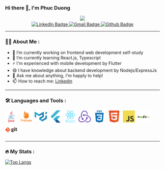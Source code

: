 ### Hi there 👋, I'm Phuc Duong

<div id="header" align="center">
  <img src="https://media.giphy.com/media/fvx95jkua5th3YeThr/giphy.gif" width="250"/>
  <div id="badges">
  <a href="www.linkedin.com/in/phuc-duong-007aa2204">
    <img src="https://img.shields.io/badge/LinkedIn-blue?style=for-the-badge&logo=linkedin&logoColor=white" alt="LinkedIn Badge"/>
  </a>
  <a href="phucduogth1@gmail.com">
    <img src="https://img.shields.io/badge/Gmail-red?style=for-the-badge&logo=gmail&logoColor=white" alt="Gmail Badge"/>
  </a>
  <a href="https://github.com/Bill-Fashion">
    <img src="https://img.shields.io/badge/Github-purple?style=for-the-badge&logo=github&logoColor=white" alt="Github Badge"/>
  </a>
</div>
</div>



---

### :woman_technologist: About Me :
  - 🔭 I’m currently working on frontend web development self-study
  - 🌱 I’m currently learning React.js, Typescript
  - ⚡ I'm experienced with mobile development by Flutter
  - 😄 I have knowledge about backend development by Nodejs/ExpressJs
  - 💬 Ask me about anything, I'm happly to help!
  - 📫 How to reach me: [Linkedin]("www.linkedin.com/in/phuc-duong-007aa2204")



---

### :hammer_and_wrench: Languages and Tools :

<div>
  <img src="https://github.com/devicons/devicon/blob/master/icons/java/java-original-wordmark.svg" title="Java" alt="Java" width="40" height="40"/>&nbsp;
  <img src="https://github.com/devicons/devicon/blob/master/icons/firebase/firebase-plain-wordmark.svg" title="Firebase" alt="Firebase" width="40" height="40"/>&nbsp;
  <img src="https://github.com/devicons/devicon/blob/master/icons/materialui/materialui-original.svg" title="Material UI" alt="Material UI" width="40" height="40"/>&nbsp;
  <img src="https://github.com/devicons/devicon/blob/master/icons/flutter/flutter-original.svg" title="Flutter" alt="Flutter" width="40" height="40"/>&nbsp;
  <img src="https://github.com/devicons/devicon/blob/master/icons/react/react-original-wordmark.svg" title="React" alt="React" width="40" height="40"/>&nbsp;
  <img src="https://github.com/devicons/devicon/blob/master/icons/redux/redux-original.svg" title="Redux" alt="Redux " width="40" height="40"/>&nbsp;
  <img src="https://github.com/devicons/devicon/blob/master/icons/css3/css3-plain-wordmark.svg"  title="CSS3" alt="CSS" width="40" height="40"/>&nbsp;
  <img src="https://github.com/devicons/devicon/blob/master/icons/html5/html5-original.svg" title="HTML5" alt="HTML" width="40" height="40"/>&nbsp;
  <img src="https://github.com/devicons/devicon/blob/master/icons/javascript/javascript-original.svg" title="JavaScript" alt="JavaScript" width="40" height="40"/>&nbsp;
  <img src="https://github.com/devicons/devicon/blob/master/icons/nodejs/nodejs-original-wordmark.svg" title="NodeJS" alt="NodeJS" width="40" height="40"/>&nbsp;
  <img src="https://github.com/devicons/devicon/blob/master/icons/git/git-original-wordmark.svg" title="Git" **alt="Git" width="40" height="40"/>
</div>

---

### :fire: My Stats :

[![Top Langs](https://github-readme-stats.vercel.app/api/top-langs/?username=Bill-Fashion&layout=compact&theme=vision-friendly-dark)](https://github.com/anuraghazra/github-readme-stats)
